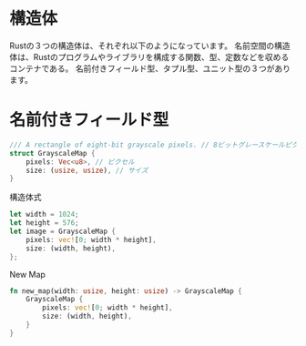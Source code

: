 # 構造体

Rustの３つの構造体は、それぞれ以下のようになっています。
名前空間の構造体は、Rustのプログラムやライブラリを構成する関数、型、定数などを収めるコンテナである。
名前付きフィールド型、タプル型、ユニット型の３つがあります。

# 名前付きフィールド型

```rust
/// A rectangle of eight-bit grayscale pixels. // 8ビットグレースケールピクセルの長方形
struct GrayscaleMap {
    pixels: Vec<u8>, // ピクセル
    size: (usize, usize), // サイズ
}
```

構造体式
```rust
let width = 1024;
let height = 576;
let image = GrayscaleMap {
    pixels: vec![0; width * height],
    size: (width, height),
};
```

New Map
```rust
fn new_map(width: usize, height: usize) -> GrayscaleMap {
    GrayscaleMap {
        pixels: vec![0; width * height],
        size: (width, height),
    }
}
```
